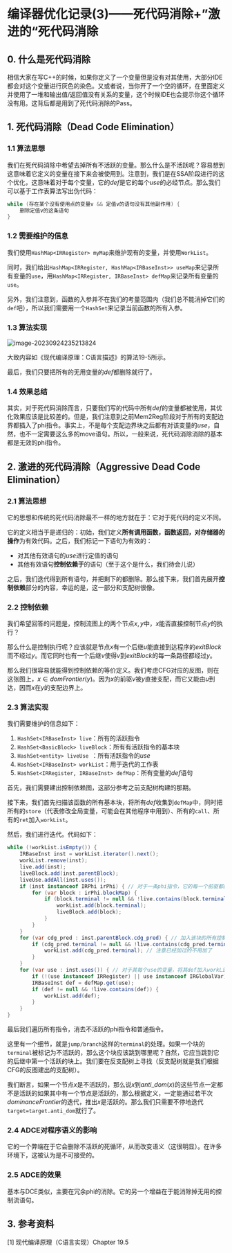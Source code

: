 # 编译器优化记录(3)——死代码消除+”激进的“死代码消除

## 0. 什么是死代码消除

相信大家在写C++的时候，如果你定义了一个变量但是没有对其使用，大部分IDE都会对这个变量进行灰色的染色。又或者说，当你开了一个空的循环，在里面定义并使用了一堆和输出值/返回值没有关系的变量，这个时候IDE也会提示你这个循环没有用。这背后都是用到了死代码消除的Pass。

## 1. 死代码消除（Dead Code Elimination）

### 1.1 算法思想

我们在死代码消除中希望去掉所有不活跃的变量。那么什么是不活跃呢？容易想到这意味着它定义的变量在接下来会被使用到。注意到，我们是在SSA阶段进行的这个优化，这意味着对于每个变量，它的$def$是它的每个$use$的必经节点。那么我们可以基于工作表算法写出伪代码：

```java
while (存在某个没有使用点的变量v && 定值v的语句没有其他副作用) {
    删除定值v的这条语句
} 
```

### 1.2 需要维护的信息

我们使用`HashMap<IRRegister> myMap`来维护现有的变量，并使用`WorkList`。

同时，我们给出`HashMap<IRRegister, HashMap<IRBaseInst>> useMap`来记录所有变量的`use`，用`HashMap<IRRegister, IRBaseInst> defMap`来记录所有变量的`use`。

另外，我们注意到，函数的入参并不在我们的考量范围内（我们总不能消掉它们的`def`吧），所以我们需要用一个`HashSet`来记录当前函数的所有入参。

### 1.3 算法实现

![image-20230924235213824](C:\Users\18221\AppData\Roaming\Typora\typora-user-images\image-20230924235213824.png)

大致内容如《现代编译原理：C语言描述》的算法19-5所示。

最后，我们只要把所有的无用变量的$def$都删除就行了。

### 1.4 效果总结

其实，对于死代码消除而言，只要我们写的代码中所有$def$的变量都被使用，其优化效果应该是比较差的。但是，我们注意到之前$\text{Mem2Reg}$阶段对于所有的支配边界都插入了phi指令。事实上，不是每个支配边界块之后都有对该变量的$use$，自然，也不一定需要这么多的move语句。所以，一般来说，死代码消除消除的基本都是无效的phi指令。

## 2. 激进的死代码消除（Aggressive Dead Code Elimination）

### 2.1 算法思想

它的思想和传统的死代码消除最不一样的地方就在于：它对于死代码的定义不同。

它的定义相当于是递归的：初始，我们定义**所有调用函数，函数返回，对存储器的操作**为有效代码。之后，我们标记一下语句为有效的：

- 对其他有效语句的$use$进行定值的语句
- 其他有效语句**控制依赖于**的语句（至于这个是什么，我们待会儿说）

之后，我们迭代得到所有语句，并把剩下的都删除。那么接下来，我们首先展开**控制依赖**部分的内容，幸运的是，这一部分和支配树很像。

### 2.2 控制依赖

我们希望回答的问题是，控制流图上的两个节点$x,y$中，$x$能否直接控制节点$y$的执行？

那么什么是控制执行呢？应该就是节点$x$有一个后继$u$能直接到达程序的$exitBlock$而不经过$y$。而它同时也有一个后继$v$使得$v$到$exitBlock$的每一条路径都经过$y$。

那么我们很容易就能得到控制依赖的等价定义。我们考虑CFG对应的反图，则在这张图上，$x\in domFrontier(y)$。因为$x$的前驱$v$被$y$直接支配，而它又能由$u$到达，因而$x$在$y$的支配边界上。

### 2.3 算法实现

我们需要维护的信息如下：

1. `HashSet<IRBaseInst> live`：所有的活跃指令
2. `HashSet<BasicBlock> liveBlock`：所有有活跃指令的基本块
3. `HashSet<entity> liveUse `：所有活跃指令的$use$
4. `HashSet<IRBaseInst> workList`：用于迭代的工作表
5. `HashSet<IRRegister, IRBaseInst> defMap`：所有变量的$def$语句

首先，我们需要建出控制依赖图，这部分参考之前支配树构建的那期。

接下来，我们首先扫描该函数的所有基本块，将所有$def$收集到`defMap`中，同时把所有的`store`（代表修改全局变量，可能会在其他程序中用到）、所有的`call`、所有的`ret`加入`workList`。

然后，我们进行迭代。代码如下：

```java
while (!workList.isEmpty()) {
    IRBaseInst inst = workList.iterator().next();
    workList.remove(inst);
    live.add(inst);
    liveBlock.add(inst.parentBlock);
    liveUse.addAll(inst.uses());
    if (inst instanceof IRPhi irPhi) { // 对于一条phi指令，它的每一个前驱都应当被标注为活跃的
        for (var block : irPhi.blockMap) {
            if (block.terminal != null && !live.contains(block.terminal)) {
                workList.add(block.terminal);
                liveBlock.add(block);
            }
        }
    }
    for (var cdg_pred : inst.parentBlock.cdg_pred) { // 加入该块的所有控制依赖前驱
        if (cdg_pred.terminal != null && !live.contains(cdg_pred.terminal)) {
            workList.add(cdg_pred.terminal); // 注意已经加过的不用加了
        }
    }
    for (var use : inst.uses()) { // 对于其每个use的变量，将其def加入workList
        if (!(use instanceof IRRegister) || use instanceof IRGlobalVar) continue;
        IRBaseInst def = defMap.get(use);
        if (def != null && !live.contains(def)) {
            workList.add(def);
        }
    }
}
```

最后我们遍历所有指令，消去不活跃的phi指令和普通指令。

这里有一个细节，就是`jump/branch`这样的`terminal`的处理。如果一个块的`terminal`被标记为不活跃的，那么这个块应该跳到哪里呢？自然，它应当跳到它的后继中第一个活跃的块上。我们要在反支配树上寻找（反支配树就是我们根据CFG的反图建出的支配树）。

我们断言，如果一个节点$x$是不活跃的，那么说$x$到$anti\_dom(x)$的这些节点一定都不是活跃的如果其中有一个节点是活跃的，那么根据定义，一定能通过若干次$dominanceFrontier$的迭代，推出$x$是活跃的。那么我们只需要不停地迭代`target=target.anti_dom`就行了。

### 2.4 ADCE对程序语义的影响

它的一个弊端在于它会删除不活跃的死循环，从而改变语义（这很明显）。在许多环境下，这被认为是不可接受的。

### 2.5 ADCE的效果

基本与DCE类似，主要在冗余phi的消除。它的另一个增益在于能消除掉无用的控制流语句。

## 3. 参考资料

[1] 现代编译原理（C语言实现）Chapter 19.5

